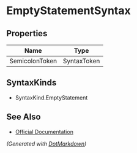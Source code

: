 # EmptyStatementSyntax

## Properties

| Name           | Type        |
| -------------- | ----------- |
| SemicolonToken | SyntaxToken |

## SyntaxKinds

* SyntaxKind\.EmptyStatement

## See Also

* [Official Documentation](https://docs.microsoft.com/en-us/dotnet/api/microsoft.codeanalysis.csharp.syntax.emptystatementsyntax)


*\(Generated with [DotMarkdown](http://github.com/JosefPihrt/DotMarkdown)\)*